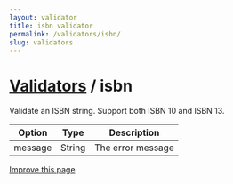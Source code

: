 ```yaml
---
layout: validator
title: isbn validator
permalink: /validators/isbn/
slug: validators
---
```


# <a href="/validators/">Validators</a> / isbn

Validate an ISBN string. Support both ISBN 10 and ISBN 13.

Option  | Type   | Description
--------|--------|------------
message | String | The error message

<a href="{{ site.repository.docs_edit }}/validators/isbn.md" class="btn btn-info">Improve this page</a>